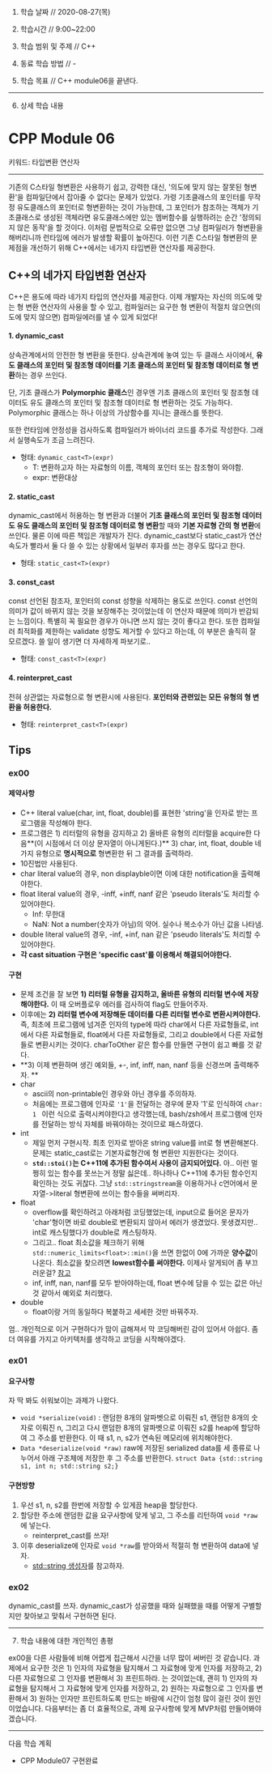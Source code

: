 1. 학습 날짜 // 2020-08-27(목)

2. 학습시간 // 9:00~22:00

3. 학습 범위 및 주제 // C++

4. 동료 학습 방법 // -

5. 학습 목표 // C++ module06을 끝낸다.

---

6. 상세 학습 내용
   
# CPP Module 06

키워드: 타입변환 연산자

---

기존의 C스타일 형변환은 사용하기 쉽고, 강력한 대신, '의도에 맞지 않는 잘못된 형변환'을 컴파일단에서 잡아줄 수 없다는 문제가 있었다. 
가령 기초클래스의 포인터를 무작정 유도클래스의 포인터로 형변환하는 것이 가능한데, 그 포인터가 참조하는 객체가 기초클래스로 생성된 객체라면 유도클래스에만 있는 멤버함수를 실행하려는 순간 '정의되지 않은 동작'을 할 것이다. 이처럼 문법적으로 오류만 없으면 그냥 컴파일러가 형변환을 해버리니까 런타임에 에러가 발생할 확률이 높아진다. 이런 기존 C스타일 형변환의 문제점을 개선하기 위해 C++에서는 네가지 타입변환 연산자를 제공한다.

## C++의 네가지 타입변환 연산자

C++은 용도에 따라 네가지 타입의 연산자를 제공한다. 이제 개발자는 자신의 의도에 맞는 형 변환 연산자의 사용을 할 수 있고, 컴파일러는 요구한 형 변환이 적절치 않으면(의도에 맞지 않으면) 컴파일에러를 낼 수 있게 되었다!

#### 1. dynamic_cast

상속관계에서의 안전한 형 변환을 뜻한다. 상속관계에 놓여 있는 두 클래스 사이에서, **유도 클래스의 포인터 및 참조형 데이터를 기초 클래스의 포인터 및 참조형 데이터로 형 변환**하는 경우 쓰인다. 

단, 기초 클래스가 **Polymorphic 클래스**인 경우엔 기초 클래스의 포인터 및 참조형 데이터도 유도 클래스의 포인터 및 참조형 데이터로 형 변환하는 것도 가능하다. Polymorphic 클래스는 하나 이상의 가상함수를 지니는 클래스를 뜻한다.

또한 런타임에 안정성을 검사하도록 컴파일러가 바이너리 코드를 추가로 작성한다. 그래서 실행속도가 조금 느려진다.

-  형태: `dynamic_cast<T>(expr)` 
   - T: 변환하고자 하는 자료형의 이름, 객체의 포인터 또는 참조형이 와야함. 
   - expr: 변환대상

#### 2. static_cast

dynamic_cast에서 허용하는 형 변환과 더불어 **기초 클래스의 포인터 및 참조형 데이터도 유도 클래스의 포인터 및 참조형 데이터로 형 변환**할 때와 **기본 자료형 간의 형 변환**에 쓰인다. 물론 이에 따른 책임은 개발자가 진다. dynamic_cast보다 static_cast가 연산속도가 빨라서 둘 다 쓸 수 있는 상황에서 일부러 후자를 쓰는 경우도 많다고 한다.

- 형태: `static_cast<T>(expr)`

#### 3. const_cast

const 선언된 참조자, 포인터의 const 성향을 삭제하는 용도로 쓰인다. const 선언의 의미가 값이 바뀌지 않는 것을 보장해주는 것이었는데 이 연산자 때문에 의미가 반감되는 느낌이다. 특별히 꼭 필요한 경우가 아니면 쓰지 않는 것이 좋다고 한다. 또한 컴파일러 최적화를 제한하는 validate 성향도 제거할 수 있다고 하는데, 이 부분은 솔직히 잘 모르겠다. 쓸 일이 생기면 더 자세하게 파보기로..

- 형태: `const_cast<T>(expr)`

#### 4. reinterpret_cast

전혀 상관없는 자료형으로 형 변환시에 사용된다. **포인터와 관련있는 모든 유형의 형 변환을 허용한다.**

- 형태: `reinterpret_cast<T>(expr)`



## Tips

### ex00

#### 제약사항

- C++ literal value(char, int, float, double)를 표현한 'string'을 인자로 받는 프로그램을 작성해야 한다.
- 프로그램은 1) 리터럴의 유형을 감지하고 2) 올바른 유형의 리터럴을 acquire한 다음**(이 시점에서 더 이상 문자열이 아니게된다.)** 3) char, int, float, double 네가지 유형으로 **명시적으로** 형변환한 뒤 그 결과를 출력하라.
- 10진법만 사용된다.
- char literal value의 경우, non displayble이면 이에 대한 notification을 출력해야한다.
- float literal value의 경우, -inff, +inff, nanf 같은 'pseudo literals'도 처리할 수 있어야한다.
  - Inf: 무한대
  - NaN: Not a number(숫자가 아님)의 약어. 실수나 복소수가 아닌 값을 나타냄.
- double literal value의 경우, -inf, +inf, nan 같은 'pseudo literals'도 처리할 수 있어야한다. 
- **각 cast situation 구현은 'specific cast'를 이용해서 해결되어야한다.**

#### 구현

- 문제 조건을 잘 보면 **1) 리터럴 유형을 감지하고, 올바른 유형의 리터럴 변수에 저장해야한다.** 이 때 오버플로우 에러를 검사하여 flag도 만들어주자.
- 이후에는 **2) 리터럴 변수에 저장해둔 데이터를 다른 리터럴 변수로 변환시켜야한다.** 즉, 최초에 프로그램에 넘겨준 인자의 type에 따라 char에서 다른 자료형들로, int에서 다른 자료형들로, float에서 다른 자료형들로, 그리고 double에서 다른 자료형들로 변환시키는 것이다. charToOther 같은 함수를 만들면 구현이 쉽고 빠를 것 같다.
- **3) 이제 변환하며 생긴 예외들, +-, inf, inff, nan, nanf 등을 신경쓰며 출력해주자. ** 
- char
  - ascii의 non-printable인 경우와 아닌 경우를 주의하자.
  - 처음에는 프로그램에 인자로 `'1'`을 전달하는 경우에 문자 '1'로 인식하여 `char: 1 ` 이런 식으로 출력시켜야한다고 생각했는데, bash/zsh에서 프로그램에 인자를 전달하는 방식 자체를 바꿔야하는 것이므로 패스하였다.
- int
  - 제일 먼저 구현시작. 최초 인자로 받아온 string value를 int로 형 변환해본다. 문제는 static_cast로는 기본자료형간에 형 변환만 지원한다는 것이다. 
  - **`std::stoi()`는 C++11에 추가된 함수여서 사용이 금지되어있다.** 아.. 이런 멀쩡히 있는 함수를 못쓰는거 정말 싫은데.. 하나하나 C++11에 추가된 함수인지 확인하는 것도 귀찮다. 그냥 `std::stringstream`을 이용하거나 c언어에서 문자열->literal 형변환에 쓰이는 함수들을 써버리자.
- float
  - overflow를 확인하려고 아래처럼 코딩했었는데, input으로 들어온 문자가 'char'형이면 바로 double로 변환되지 않아서 에러가 생겼었다. 못생겼지만.. int로 캐스팅했다가 double로 캐스팅하자.
  - 그리고.. float 최소값을 체크하기 위해 `std::numeric_limits<float>::min()`을 쓰면 한없이 0에 가까운 **양수값**이 나온다. 최소값을 찾으려면 **lowest함수를 써야한다.** 이제사 알게되어 좀 부끄러운걸? [참고](https://aker.tistory.com/596)
  - inf, inff, nan, nanf를 모두 받아야하는데, float 변수에 담을 수 있는 값은 아닌 것 같아서 예외로 처리했다.
- double
  - float이랑 거의 동일하다 복붙하고 세세한 것만 바꿔주자.

엄.. 개인적으로 이거 구현하다가 맘이 급해져서 막 코딩해버린 감이 있어서 아쉽다. 좀 더 여유를 가지고 아키텍처를 생각하고 코딩을 시작해야겠다.

### ex01

#### 요구사항

자 딱 봐도 쉬워보이는 과제가 나왔다.

- `void *serialize(void)` : 랜덤한 8개의 알파벳으로 이뤄진 s1, 랜덤한 8개의 숫자로 이뤄진 n, 그리고 다시 랜덤한 8개의 알파벳으로 이뤄진 s2를 heap에 할당하여 그 주소를 반환한다. 이 때 s1, n, s2가 연속된 메모리에 위치해야한다.
- `Data *deserialize(void *raw)` raw에 저장된 serialized data를 세 종류로 나누어서 아래 구조체에 저장한 후 그 주소를 반환한다. `struct Data {std::string s1, int n; std::string s2;}`

#### 구현방향

1. 우선 s1, n, s2를 한번에 저장할 수 있게끔 heap을 할당한다.
2. 할당한 주소에 랜덤한 값을 요구사항에 맞게 넣고, 그 주소를 리턴하여 `void *raw`에 넣는다. 
   - reinterpret_cast를 쓰자!
3. 이후 deserialize에 인자로 `void *raw`를 받아와서 적절히 형 변환하여 data에 넣자.
   - [std::string 생성자](https://modoocode.com/237)를 참고하자.

### ex02

dynamic_cast를 쓰자. dynamic_cast가 성공했을 때와 실패했을 때를 어떻게 구별할지만 찾아보고 맞춰서 구현하면 된다.

---    
    
7. 학습 내용에 대한 개인적인 총평 

ex00을 다른 사람들에 비해 어렵게 접근해서 시간을 너무 많이 써버린 것 같습니다. 과제에서 요구한 것은 1) 인자의 자료형을 탐지해서 그 자료형에 맞게 인자를 저장하고, 2) 다른 자료형으로 그 인자를 변환해서 3) 프린트하라. 는 것이었는데, 괜히 1) 인자의 자료형을 탐지해서 그 자료형에 맞게 인자를 저장하고, 2) 원하는 자료형으로 그 인자를 변환해서 3) 원하는 인자만 프린트하도록 만드는 바람에 시간이 엄청 많이 걸린 것이 원인이었습니다. 다음부터는 좀 더 효율적으로, 과제 요구사항에 맞게 MVP처럼 만들어봐야겠습니다.


---

다음 학습 계획

- CPP Module07 구현완료